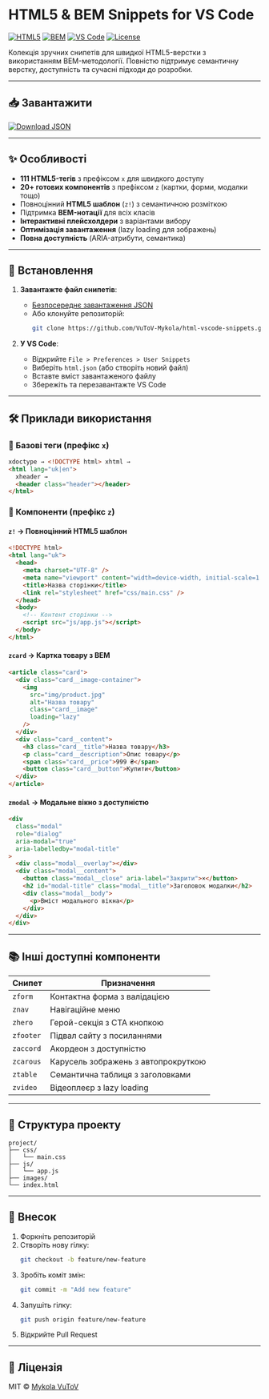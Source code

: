 # HTML5 & BEM Snippets for VS Code

[![HTML5](https://img.shields.io/badge/HTML5-E34F26?style=for-the-badge&logo=html5&logoColor=white)](https://html.spec.whatwg.org/)
[![BEM](https://img.shields.io/badge/BEM-000000?style=for-the-badge&logo=bem&logoColor=white)](https://en.bem.info/)
[![VS Code](https://img.shields.io/badge/VS_Code-007ACC?style=for-the-badge&logo=visual-studio-code&logoColor=white)](https://code.visualstudio.com/)
[![License](https://img.shields.io/badge/License-MIT-blue.svg)](LICENSE)

Колекція зручних снипетів для швидкої HTML5-верстки з використанням
BEM-методології. Повністю підтримує семантичну верстку, доступність та сучасні
підходи до розробки.

---

## 📥 Завантажити

[![Download JSON](https://img.shields.io/badge/Download-JSON_File-007ACC?style=for-the-badge&logo=visual-studio-code)](https://github.com/VuToV-Mykola/html-vscode-snippets/raw/main/html-vscode-snippets.json)

---

## ✨ Особливості

- **111 HTML5-тегів** з префіксом `x` для швидкого доступу
- **20+ готових компонентів** з префіксом `z` (картки, форми, модалки тощо)
- Повноцінний **HTML5 шаблон** (`z!`) з семантичною розміткою
- Підтримка **BEM-нотації** для всіх класів
- **Інтерактивні плейсхолдери** з варіантами вибору
- **Оптимізація завантаження** (lazy loading для зображень)
- **Повна доступність** (ARIA-атрибути, семантика)

---

## 🚀 Встановлення

1. **Завантажте файл снипетів**:

   - [Безпосереднє завантаження JSON](https://github.com/VuToV-Mykola/html-vscode-snippets/raw/main/html-vscode-snippets.json)
   - Або клонуйте репозиторій:
     ```bash
     git clone https://github.com/VuToV-Mykola/html-vscode-snippets.git
     ```

2. **У VS Code**:
   - Відкрийте `File > Preferences > User Snippets`
   - Виберіть `html.json` (або створіть новий файл)
   - Вставте вміст завантаженого файлу
   - Збережіть та перезавантажте VS Code

---

## 🛠 Приклади використання

### 🔹 Базові теги (префікс `x`)

```html
xdoctype → <!DOCTYPE html> xhtml →
<html lang="uk|en">
  xheader →
  <header class="header"></header>
</html>
```

### 🔸 Компоненти (префікс `z`)

#### `z!` → Повноцінний HTML5 шаблон

```html
<!DOCTYPE html>
<html lang="uk">
  <head>
    <meta charset="UTF-8" />
    <meta name="viewport" content="width=device-width, initial-scale=1.0" />
    <title>Назва сторінки</title>
    <link rel="stylesheet" href="css/main.css" />
  </head>
  <body>
    <!-- Контент сторінки -->
    <script src="js/app.js"></script>
  </body>
</html>
```

#### `zcard` → Картка товару з BEM

```html
<article class="card">
  <div class="card__image-container">
    <img
      src="img/product.jpg"
      alt="Назва товару"
      class="card__image"
      loading="lazy"
    />
  </div>
  <div class="card__content">
    <h3 class="card__title">Назва товару</h3>
    <p class="card__description">Опис товару</p>
    <span class="card__price">999 ₴</span>
    <button class="card__button">Купити</button>
  </div>
</article>
```

#### `zmodal` → Модальне вікно з доступністю

```html
<div
  class="modal"
  role="dialog"
  aria-modal="true"
  aria-labelledby="modal-title"
>
  <div class="modal__overlay"></div>
  <div class="modal__content">
    <button class="modal__close" aria-label="Закрити">×</button>
    <h2 id="modal-title" class="modal__title">Заголовок модалки</h2>
    <div class="modal__body">
      <p>Вміст модального вікна</p>
    </div>
  </div>
</div>
```

---

## 📚 Інші доступні компоненти

| Снипет    | Призначення                         |
| --------- | ----------------------------------- |
| `zform`   | Контактна форма з валідацією        |
| `znav`    | Навігаційне меню                    |
| `zhero`   | Герой-секція з CTA кнопкою          |
| `zfooter` | Підвал сайту з посиланнями          |
| `zaccord` | Акордеон з доступністю              |
| `zcarous` | Карусель зображень з автопрокруткою |
| `ztable`  | Семантична таблиця з заголовками    |
| `zvideo`  | Відеоплеєр з lazy loading           |

---

## 📂 Структура проекту

```
project/
├── css/
│   └── main.css
├── js/
│   └── app.js
├── images/
└── index.html
```

---

## 🤝 Внесок

1. Форкніть репозиторій
2. Створіть нову гілку:
   ```bash
   git checkout -b feature/new-feature
   ```
3. Зробіть коміт змін:
   ```bash
   git commit -m "Add new feature"
   ```
4. Запушіть гілку:
   ```bash
   git push origin feature/new-feature
   ```
5. Відкрийте Pull Request

---

## 📜 Ліцензія

MIT © [Mykola VuToV](https://github.com/VuToV-Mykola)
